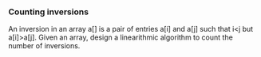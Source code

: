### Counting inversions

An inversion in an array  a[] is a pair of entries  a[i] and  a[j] such that  i<j but a[i]>a[j]. Given an array, design a linearithmic algorithm to count the number of inversions.
